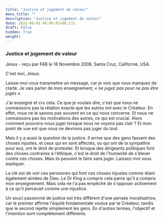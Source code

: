 ```yaml
---
title: "Justice et jugement de valeur"
menu_title: ""
description: "Justice et jugement de valeur"
date: 2022-06-01 06:00:01+00:131
draft: False
hidden: True
weight:
---
```

### Justice et jugement de valeur

Jésus - reçu par FAB le 18 Novembre 2008, Santa Cruz, Californie, USA.

C'est moi, Jésus.

Laisse-moi vous transmettre un message, car je vois que vous manquez de clarté. Je vais parler de mon enseignement, *« ne jugez pas pour ne pas être jugés »*.

J'ai enseigné et cru cela. Ce que je voulais dire, c'est que nous ne connaissons pas la relation exacte que les autres ont avec le Créateur. En effet, nous ne le savons pas souvent en ce qui nous concerne. Et nous ne connaissons pas les motivations des autres, ce qui est crucial. Alors comment pouvons-nous juger lorsque nous ne voyons pas clair ? Et mon point de vue est que nous ne devrions pas juger du tout.

Mais il y a aussi la question de la justice. Il arrive que des gens fassent des choses injustes, et ceux qui en sont affectés, ou qui ont de la sympathie pour eux, ont le droit de protester. Et lorsque des dirigeants politiques font des choses contraires à l'éthique, c'est le droit de l'humanité de s'élever contre ces choses. Mais ils peuvent le faire sans juger. Laissez-moi vous expliquer.

La clé est de voir ces personnes qui font ces choses injustes comme étant également aimées de Dieu. Le Dr King a compris cela parce qu'il a compris mon enseignement. Mais cela ne l'a pas empêché de s'opposer activement à ce qu'il percevait comme une injustice.

Un souci passionné de justice est très différent d'une pensée moralisatrice, car le premier affirme l'équité fondamentale voulue par le Créateur, tandis que le second rejette simplement les gens. En d'autres termes, l'objectif et l'intention sont complètement différents.
